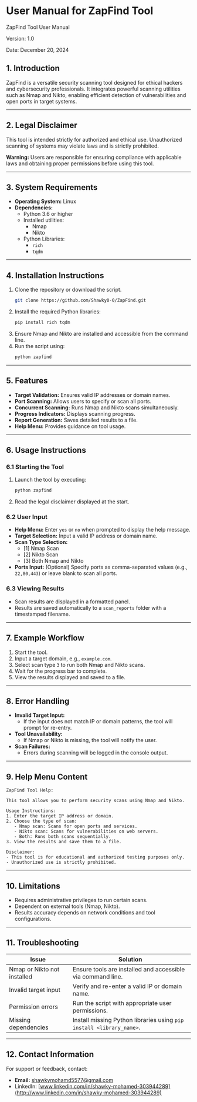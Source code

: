 # User Manual for ZapFind Tool

ZapFind Tool User Manual

Version: 1.0

Date: December 20, 2024

## 1. Introduction

ZapFind is a versatile security scanning tool designed for ethical hackers and cybersecurity professionals. It integrates powerful scanning utilities such as Nmap and Nikto, enabling efficient detection of vulnerabilities and open ports in target systems.

---

## 2. Legal Disclaimer

This tool is intended strictly for authorized and ethical use. Unauthorized scanning of systems may violate laws and is strictly prohibited.

**Warning:** Users are responsible for ensuring compliance with applicable laws and obtaining proper permissions before using this tool.

---

## 3. System Requirements

- **Operating System:** Linux
- **Dependencies:**
  - Python 3.6 or higher
  - Installed utilities:
    - Nmap
    - Nikto
  - Python Libraries:
    - `rich`
    - `tqdm`

---

## 4. Installation Instructions

1. Clone the repository or download the script.
     ```bash
     git clone https://github.com/Shawky0-0/ZapFind.git
   ```
3. Install the required Python libraries:
   ```bash
   pip install rich tqdm
   ```
4. Ensure Nmap and Nikto are installed and accessible from the command line.
5. Run the script using:
   ```bash
   python zapfind
   ```

---

## 5. Features

- **Target Validation:** Ensures valid IP addresses or domain names.
- **Port Scanning:** Allows users to specify or scan all ports.
- **Concurrent Scanning:** Runs Nmap and Nikto scans simultaneously.
- **Progress Indicators:** Displays scanning progress.
- **Report Generation:** Saves detailed results to a file.
- **Help Menu:** Provides guidance on tool usage.

---

## 6. Usage Instructions

### 6.1 Starting the Tool

1. Launch the tool by executing:
   ```bash
   python zapfind
   ```
2. Read the legal disclaimer displayed at the start.

### 6.2 User Input

- **Help Menu:** Enter `yes` or `no` when prompted to display the help message.
- **Target Selection:** Input a valid IP address or domain name.
- **Scan Type Selection:**
  - [1] Nmap Scan
  - [2] Nikto Scan
  - [3] Both Nmap and Nikto
- **Ports Input:** (Optional) Specify ports as comma-separated values (e.g., `22,80,443`) or leave blank to scan all ports.

### 6.3 Viewing Results

- Scan results are displayed in a formatted panel.
- Results are saved automatically to a `scan_reports` folder with a timestamped filename.

---

## 7. Example Workflow

1. Start the tool.
2. Input a target domain, e.g., `example.com`.
3. Select scan type `3` to run both Nmap and Nikto scans.
4. Wait for the progress bar to complete.
5. View the results displayed and saved to a file.

---

## 8. Error Handling

- **Invalid Target Input:**
  - If the input does not match IP or domain patterns, the tool will prompt for re-entry.
- **Tool Unavailability:**
  - If Nmap or Nikto is missing, the tool will notify the user.
- **Scan Failures:**
  - Errors during scanning will be logged in the console output.

---

## 9. Help Menu Content

```plaintext
ZapFind Tool Help:

This tool allows you to perform security scans using Nmap and Nikto.

Usage Instructions:
1. Enter the target IP address or domain.
2. Choose the type of scan:
   - Nmap scan: Scans for open ports and services.
   - Nikto scan: Scans for vulnerabilities on web servers.
   - Both: Runs both scans sequentially.
3. View the results and save them to a file.

Disclaimer:
- This tool is for educational and authorized testing purposes only.
- Unauthorized use is strictly prohibited.
```

---

## 10. Limitations

- Requires administrative privileges to run certain scans.
- Dependent on external tools (Nmap, Nikto).
- Results accuracy depends on network conditions and tool configurations.

---

## 11. Troubleshooting

| Issue                       | Solution                                                             |
| --------------------------- | -------------------------------------------------------------------- |
| Nmap or Nikto not installed | Ensure tools are installed and accessible via command line.          |
| Invalid target input        | Verify and re-enter a valid IP or domain name.                       |
| Permission errors           | Run the script with appropriate user permissions.                    |
| Missing dependencies        | Install missing Python libraries using `pip install <library_name>`. |

---

## 12. Contact Information

For support or feedback, contact:

- **Email:** [shawkymohamd5577@gmail.com](mailto\:shawkymohamd5577@gmail.com)
- LinkedIn: [www.linkedin.com/in/shawky-mohamed-303944289](http://www.linkedin.com/in/shawky-mohamed-303944289)


